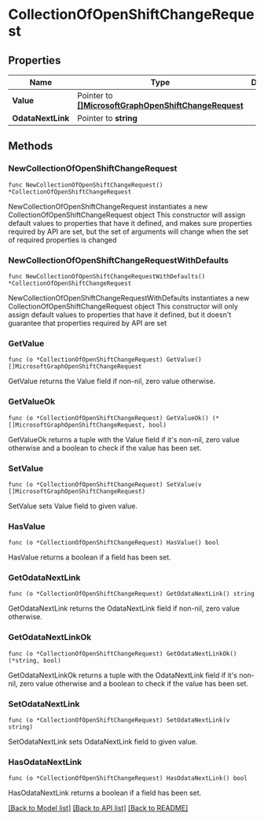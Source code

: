 # CollectionOfOpenShiftChangeRequest

## Properties

Name | Type | Description | Notes
------------ | ------------- | ------------- | -------------
**Value** | Pointer to [**[]MicrosoftGraphOpenShiftChangeRequest**](MicrosoftGraphOpenShiftChangeRequest.md) |  | [optional] 
**OdataNextLink** | Pointer to **string** |  | [optional] 

## Methods

### NewCollectionOfOpenShiftChangeRequest

`func NewCollectionOfOpenShiftChangeRequest() *CollectionOfOpenShiftChangeRequest`

NewCollectionOfOpenShiftChangeRequest instantiates a new CollectionOfOpenShiftChangeRequest object
This constructor will assign default values to properties that have it defined,
and makes sure properties required by API are set, but the set of arguments
will change when the set of required properties is changed

### NewCollectionOfOpenShiftChangeRequestWithDefaults

`func NewCollectionOfOpenShiftChangeRequestWithDefaults() *CollectionOfOpenShiftChangeRequest`

NewCollectionOfOpenShiftChangeRequestWithDefaults instantiates a new CollectionOfOpenShiftChangeRequest object
This constructor will only assign default values to properties that have it defined,
but it doesn't guarantee that properties required by API are set

### GetValue

`func (o *CollectionOfOpenShiftChangeRequest) GetValue() []MicrosoftGraphOpenShiftChangeRequest`

GetValue returns the Value field if non-nil, zero value otherwise.

### GetValueOk

`func (o *CollectionOfOpenShiftChangeRequest) GetValueOk() (*[]MicrosoftGraphOpenShiftChangeRequest, bool)`

GetValueOk returns a tuple with the Value field if it's non-nil, zero value otherwise
and a boolean to check if the value has been set.

### SetValue

`func (o *CollectionOfOpenShiftChangeRequest) SetValue(v []MicrosoftGraphOpenShiftChangeRequest)`

SetValue sets Value field to given value.

### HasValue

`func (o *CollectionOfOpenShiftChangeRequest) HasValue() bool`

HasValue returns a boolean if a field has been set.

### GetOdataNextLink

`func (o *CollectionOfOpenShiftChangeRequest) GetOdataNextLink() string`

GetOdataNextLink returns the OdataNextLink field if non-nil, zero value otherwise.

### GetOdataNextLinkOk

`func (o *CollectionOfOpenShiftChangeRequest) GetOdataNextLinkOk() (*string, bool)`

GetOdataNextLinkOk returns a tuple with the OdataNextLink field if it's non-nil, zero value otherwise
and a boolean to check if the value has been set.

### SetOdataNextLink

`func (o *CollectionOfOpenShiftChangeRequest) SetOdataNextLink(v string)`

SetOdataNextLink sets OdataNextLink field to given value.

### HasOdataNextLink

`func (o *CollectionOfOpenShiftChangeRequest) HasOdataNextLink() bool`

HasOdataNextLink returns a boolean if a field has been set.


[[Back to Model list]](../README.md#documentation-for-models) [[Back to API list]](../README.md#documentation-for-api-endpoints) [[Back to README]](../README.md)


